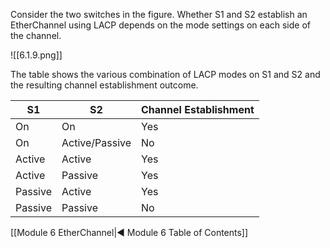 Consider the two switches in the figure. Whether S1 and S2 establish an EtherChannel using LACP depends on the mode settings on each side of the channel.

![[6.1.9.png]]

The table shows the various combination of LACP modes on S1 and S2 and the resulting channel establishment outcome.


| S1      | S2             | Channel Establishment |
| ------- | -------------- | --------------------- |
| On      | On             | Yes                   |
| On      | Active/Passive | No                    |
| Active  | Active         | Yes                   |
| Active  | Passive        | Yes                   |
| Passive | Active         | Yes                   |
| Passive | Passive        | No                    |

[[Module 6 EtherChannel|◀ Module 6 Table of Contents]]